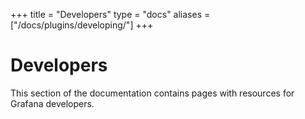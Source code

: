 +++
title = "Developers"
type = "docs"
aliases = ["/docs/plugins/developing/"]
+++

# Developers

This section of the documentation contains pages with resources for Grafana developers.